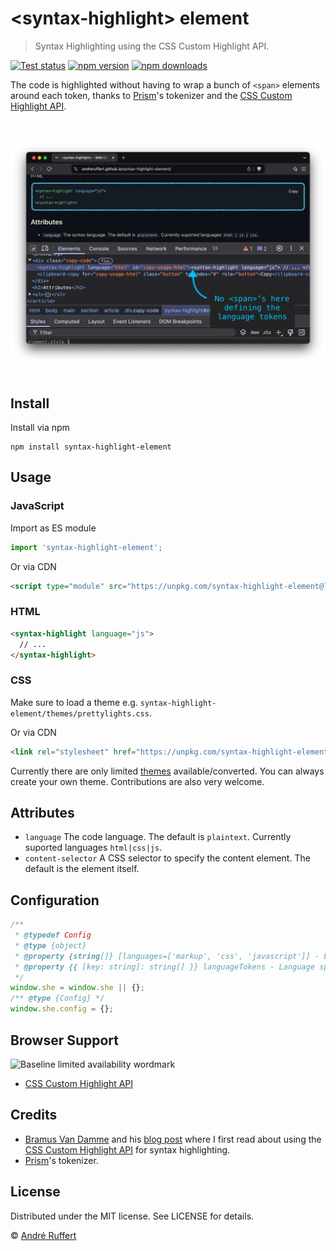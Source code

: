# &lt;syntax-highlight&gt; element

> Syntax Highlighting using the CSS Custom Highlight API.

[![Test status](https://img.shields.io/github/actions/workflow/status/andreruffert/syntax-highlight-element/test.yml?label=Test&logo=github&color=32A9C3&labelColor=1B3C4A)](https://github.com/andreruffert/syntax-highlight-element/actions/workflows/test.yml)
[![npm version](https://img.shields.io/npm/v/syntax-highlight-element?color=32A9C3&labelColor=1B3C4A)](https://www.npmjs.com/package/syntax-highlight-element)
[![npm downloads](https://img.shields.io/npm/dm/syntax-highlight-element?logo=npm&color=32A9C3&labelColor=1B3C4A)](https://www.npmjs.com/package/syntax-highlight-element)

The code is highlighted without having to wrap a bunch of `<span>` elements around each token, thanks to [Prism][prism_github]'s tokenizer and the [CSS Custom Highlight API][MDN_CSS_Custom_Highlight_API].

<div align="center">
  <br>
  <br>
  <img src="media/cover.png" alt="Screenshot of the <syntax-highlight> element demo in the browser with DevTools open">
  <br>
  <br>
</div>

## Install

Install via npm

```shell
npm install syntax-highlight-element
```

## Usage

### JavaScript

Import as ES module

```js
import 'syntax-highlight-element';
```

Or via CDN

```html
<script type="module" src="https://unpkg.com/syntax-highlight-element@latest/dist/syntax-highlight-element.js"></script>
```

### HTML

```html
<syntax-highlight language="js">
  // ... 
</syntax-highlight>
```

### CSS

Make sure to load a theme e.g. `syntax-highlight-element/themes/prettylights.css`.

Or via CDN

```html
<link rel="stylesheet" href="https://unpkg.com/syntax-highlight-element@latest/dist/themes/prettylights.css">
```

Currently there are only limited [themes](https://github.com/andreruffert/syntax-highlight-element/tree/main/src/themes) available/converted. You can always create your own theme. Contributions are also very welcome.

## Attributes

* `language` The code language. The default is `plaintext`. Currently suported languages `html|css|js`.
* `content-selector` A CSS selector to specify the content element. The default is the element itself.

## Configuration
```js
/**
 * @typedef Config
 * @type {object}
 * @property {string[]} [languages=['markup', 'css', 'javascript']] - Language grammars to highlight.
 * @property {{ [key: string]: string[] }} languageTokens - Language specific token types.
 */
window.she = window.she || {};
/** @type {Config} */
window.she.config = {};
```

## Browser Support

<picture>
  <source media="(prefers-color-scheme: dark)" srcset="https://web-platform-dx.github.io/web-features/assets/img/baseline-limited-word-dark.svg">
  <img src="https://web-platform-dx.github.io/web-features/assets/img/baseline-limited-word.svg" width="224" height="63" alt="Baseline limited availability wordmark">
</picture>

- [CSS Custom Highlight API][caniuse_mdn-api_highlight]

## Credits

* [Bramus Van Damme][bramus_github] and his [blog post][bramus_blog_post] where I first read about using the [CSS Custom Highlight API][MDN_CSS_Custom_Highlight_API] for syntax highlighting.
* [Prism][prism_github]'s tokenizer.

## License

Distributed under the MIT license. See LICENSE for details. 

© [André Ruffert](https://andreruffert.com)

[prism_github]: https://github.com/PrismJS/prism
[bramus_github]: https://github.com/bramus
[bramus_blog_post]: https://www.bram.us/2024/02/18/custom-highlight-api-for-syntax-highlighting
[MDN_CSS_Custom_Highlight_API]: https://developer.mozilla.org/en-US/docs/Web/API/CSS_Custom_Highlight_API
[caniuse_mdn-api_highlight]: https://caniuse.com/mdn-api_highlight
